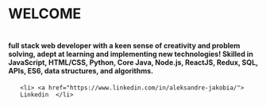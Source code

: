 <h1>WELCOME<h1>

<h4>full stack web developer with a keen sense of creativity and problem solving, adept at learning and implementing new technologies! Skilled in JavaScript, HTML/CSS, Python, Core Java, Node.js, ReactJS, Redux, SQL, APIs, ES6, data structures, and algorithms.</h4>

<ul>
   
    <li> <a href="https://www.linkedin.com/in/aleksandre-jakobia/"> Linkedin  </li>
    
</ul>
